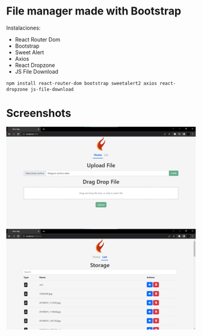 # File manager made with Bootstrap

Instalaciones:
- React Router Dom
- Bootstrap
- Sweet Alert
- Axios
- React Dropzone
- JS File Download

```
npm install react-router-dom bootstrap sweetalert2 axios react-dropzone js-file-download
```

# Screenshots
![Page 1](/screenshots/screenshot_1.png)
![Page 2](/screenshots/screenshot_2.png)
